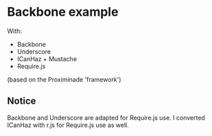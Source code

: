 # Backbone example
With:

* Backbone
* Underscore
* ICanHaz + Mustache
* Require.js

(based on the Proximinade 'framework')

## Notice
Backbone and Underscore are adapted for Require.js use.
I converted ICanHaz with r.js for Require.js use as well.
